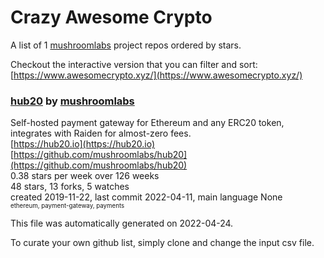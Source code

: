 # Crazy Awesome Crypto
A list of 1 [mushroomlabs](https://github.com/mushroomlabs) project repos ordered by stars.  

Checkout the interactive version that you can filter and sort: 
[https://www.awesomecrypto.xyz/](https://www.awesomecrypto.xyz/)  


### [hub20](https://github.com/mushroomlabs/hub20) by [mushroomlabs](https://github.com/mushroomlabs)  
Self-hosted payment gateway for Ethereum and any ERC20 token, integrates with Raiden for almost-zero fees.  
[https://hub20.io](https://hub20.io)  
[https://github.com/mushroomlabs/hub20](https://github.com/mushroomlabs/hub20)  
0.38 stars per week over 126 weeks  
48 stars, 13 forks, 5 watches  
created 2019-11-22, last commit 2022-04-11, main language None  
<sub><sup>ethereum, payment-gateway, payments</sup></sub>


This file was automatically generated on 2022-04-24.  

To curate your own github list, simply clone and change the input csv file.  